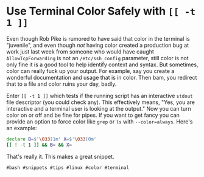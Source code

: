 # Use Terminal Color Safely with `[[ -t 1 ]]`

Even though Rob Pike is rumored to have said that color in the terminal
is "juvenile", and even though *not* having color created a production
bug at work just last week from someone who would have caught
`AllowTcpForwarding` is not an `/etc/ssh_config` parameter, still color
is not only fine it is a good tool to help identify context and syntax.
But sometimes, color can really fuck up your output. For example, say
you create a wonderful documentation and usage that is in color. Then
bam, you redirect that to a file and color ruins your day, badly. 

Enter `[[ -t 1 ]]` which tests if the running script has an interactive
`stdout` file descriptor (you could check any). This effectively means,
"Yes, you are interactive and a terminal user is looking at the output."
Now you can turn color on or off and be fine for pipes. If you want to
get fancy you can provide an option to force color like `grep` or `ls`
with `--color=always`. Here's an example:

```bash
declare B=$'\033[1m' X=$'\033[0m'
[[ ! -t 1 ]] && B= && X=
```

That's really it. This makes a great snippet.

    #bash #snippets #tips #linux #color #terminal
